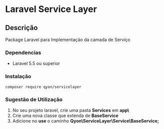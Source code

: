 # Laravel Service Layer

## Descrição
Package Laravel para Implementação da camada de Serviço

### Dependencias
* Laravel 5.5 ou superior

### Instalação
```
composer require qyon/servicelayer
```
### Sugestão de Utilização
1. No seu projeto laravel, crie uma pasta **Services** em **app\\**
2. Crie uma nova classe que extenda de **BaseService**
3. Adicione no **use** o caminho **Qyon\ServiceLayer\Service\BaseService;**